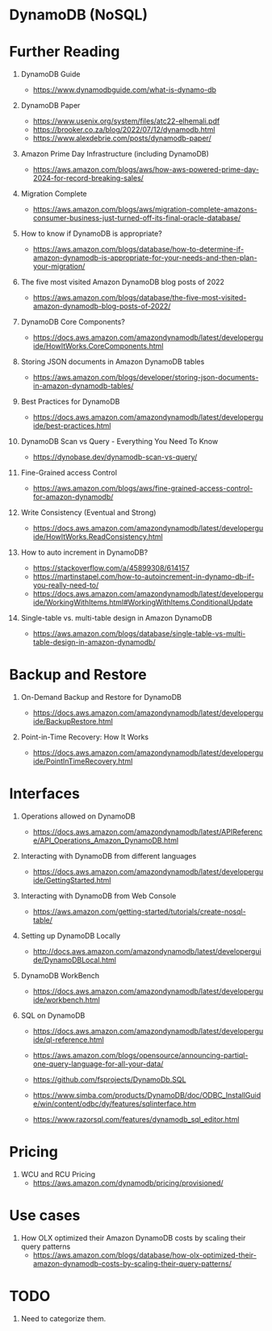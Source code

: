 # DynamoDB (NoSQL)

# Further Reading

1. DynamoDB Guide
    - https://www.dynamodbguide.com/what-is-dynamo-db

1. DynamoDB Paper
    - https://www.usenix.org/system/files/atc22-elhemali.pdf
    - https://brooker.co.za/blog/2022/07/12/dynamodb.html
    - https://www.alexdebrie.com/posts/dynamodb-paper/

1. Amazon Prime Day Infrastructure (including DynamoDB)
    - https://aws.amazon.com/blogs/aws/how-aws-powered-prime-day-2024-for-record-breaking-sales/

1. Migration Complete
    - https://aws.amazon.com/blogs/aws/migration-complete-amazons-consumer-business-just-turned-off-its-final-oracle-database/

1. How to know if DynamoDB is appropriate?
    - https://aws.amazon.com/blogs/database/how-to-determine-if-amazon-dynamodb-is-appropriate-for-your-needs-and-then-plan-your-migration/

1. The five most visited Amazon DynamoDB blog posts of 2022
    - https://aws.amazon.com/blogs/database/the-five-most-visited-amazon-dynamodb-blog-posts-of-2022/

1. DynamoDB Core Components?
    - https://docs.aws.amazon.com/amazondynamodb/latest/developerguide/HowItWorks.CoreComponents.html

1. Storing JSON documents in Amazon DynamoDB tables
    - https://aws.amazon.com/blogs/developer/storing-json-documents-in-amazon-dynamodb-tables/

1. Best Practices for DynamoDB
    - https://docs.aws.amazon.com/amazondynamodb/latest/developerguide/best-practices.html

1. DynamoDB Scan vs Query - Everything You Need To Know
    - https://dynobase.dev/dynamodb-scan-vs-query/

1. Fine-Grained access Control
    - https://aws.amazon.com/blogs/aws/fine-grained-access-control-for-amazon-dynamodb/

1. Write Consistency (Eventual and Strong)
    - https://docs.aws.amazon.com/amazondynamodb/latest/developerguide/HowItWorks.ReadConsistency.html

1. How to auto increment in DynamoDB?
    - https://stackoverflow.com/a/45899308/614157
    - https://martinstapel.com/how-to-autoincrement-in-dynamo-db-if-you-really-need-to/
    - https://docs.aws.amazon.com/amazondynamodb/latest/developerguide/WorkingWithItems.html#WorkingWithItems.ConditionalUpdate

1. Single-table vs. multi-table design in Amazon DynamoDB
    - https://aws.amazon.com/blogs/database/single-table-vs-multi-table-design-in-amazon-dynamodb/

# Backup and Restore

1. On-Demand Backup and Restore for DynamoDB
    - https://docs.aws.amazon.com/amazondynamodb/latest/developerguide/BackupRestore.html

1. Point-in-Time Recovery: How It Works
    - https://docs.aws.amazon.com/amazondynamodb/latest/developerguide/PointInTimeRecovery.html

# Interfaces

1. Operations allowed on DynamoDB
    - https://docs.aws.amazon.com/amazondynamodb/latest/APIReference/API_Operations_Amazon_DynamoDB.html

1. Interacting with DynamoDB from different languages
    - https://docs.aws.amazon.com/amazondynamodb/latest/developerguide/GettingStarted.html

1. Interacting with DynamoDB from Web Console
    - https://aws.amazon.com/getting-started/tutorials/create-nosql-table/

1. Setting up DynamoDB Locally
    - http://docs.aws.amazon.com/amazondynamodb/latest/developerguide/DynamoDBLocal.html

1. DynamoDB WorkBench
    - https://docs.aws.amazon.com/amazondynamodb/latest/developerguide/workbench.html

1. SQL on DynamoDB

    - https://docs.aws.amazon.com/amazondynamodb/latest/developerguide/ql-reference.html
    - https://aws.amazon.com/blogs/opensource/announcing-partiql-one-query-language-for-all-your-data/

    - https://github.com/fsprojects/DynamoDb.SQL
    - https://www.simba.com/products/DynamoDB/doc/ODBC_InstallGuide/win/content/odbc/dy/features/sqlinterface.htm
    - https://www.razorsql.com/features/dynamodb_sql_editor.html

# Pricing

1. WCU and RCU Pricing
    - https://aws.amazon.com/dynamodb/pricing/provisioned/

# Use cases

1. How OLX optimized their Amazon DynamoDB costs by scaling their query patterns
    - https://aws.amazon.com/blogs/database/how-olx-optimized-their-amazon-dynamodb-costs-by-scaling-their-query-patterns/

# TODO

1. Need to categorize them.